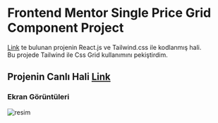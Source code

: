# Frontend Mentor Single Price Grid Component Project
<a href="https://www.frontendmentor.io/challenges/single-price-grid-component-5ce41129d0ff452fec5abbbc">Link</a> 
te bulunan projenin React.js ve Tailwind.css ile kodlanmış hali.<br>
Bu projede Tailwind ile Css Grid kullanımını pekiştirdim.

## Projenin Canlı Hali <a href="https://ogzcode.github.io/FM-single-price-grid-component/">Link</a>

### Ekran Görüntüleri
![resim](https://user-images.githubusercontent.com/58819819/223652082-b204ae93-8060-432f-bb29-7a592616dd3c.png)
